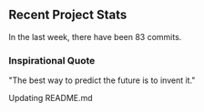 ## Recent Project Stats

In the last week, there have been 83 commits.

### Inspirational Quote

"The best way to predict the future is to invent it."

Updating README.md
